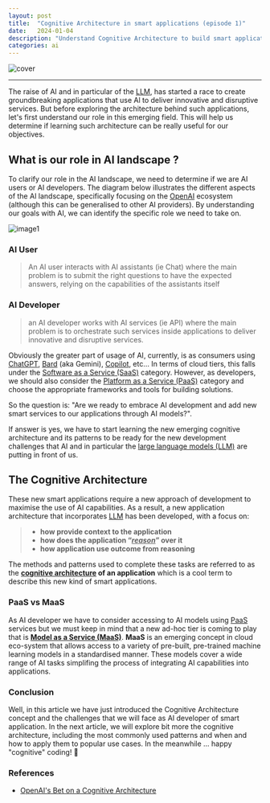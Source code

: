 ```yaml
---
layout: post
title:  "Cognitive Architecture in smart applications (episode 1)"
date:   2024-01-04
description: "Understand Cognitive Architecture to build smart applications"
categories: ai
---
```


![cover](../../../../assets/cognitive-architecture/cognitive-architecture-cover.png)

----

The raise of AI and in particular of the [LLM], has started a race to create groundbreaking  applications that use Al to deliver innovative and disruptive services. But before exploring the architecture behind such applications, let's first understand our role in this emerging field. This will help us determine if learning such architecture can be really useful for our objectives.


## What is our role in AI landscape ?

To clarify our role in the AI landscape, we need to determine if we are AI users or AI developers. The diagram below illustrates the different aspects of the AI landscape, specifically focusing on the [OpenAI] ecosystem (although this can be generalised to other AI providers). By understanding our goals with AI, we can identify the specific role we need to take on.

![image1](../../../../assets/cognitive-architecture/img_01.png)

### AI User
> An AI user interacts with AI assistants (ie Chat) where the main problem is to submit the right questions to have the expected answers, relying on the capabilities of the assistants itself

### AI Developer
> an AI developer works with AI services (ie API) where the main problem is to orchestrate such services inside applications to deliver innovative and disruptive services. 

Obviously the greater part of usage of AI, currently, is as consumers using [ChatGPT], [Bard] (aka Gemini), [Copilot], etc… In terms of cloud tiers, this falls under the [Software as a Service (SaaS)][saas] category. However, as developers, we should also consider the [Platform as a Service (PaaS)][paas] category and choose the appropriate frameworks and tools for building solutions.

So  the question is: "Are we ready to embrace AI development and add new smart services to our applications through AI models?".

If answer is yes, we have to start learning the new emerging cognitive architecture and its patterns to be ready for the new development challenges that AI and in particular the [large language models (LLM)][LLM] are putting in front of us.

## The Cognitive Architecture

These new smart applications require a new approach of development to maximise the use of AI capabilities. As a result, a new application architecture that incorporates [LLM] has been developed, with a focus on:

> * **how provide context to the application**
> * **how does the application “_<u>reason</u>_” over it**
> * **how application use outcome from reasoning**

The methods and patterns used to complete these tasks are referred to as the **<u>cognitive architecture</u> of an application** which is a  cool term to describe this new kind of smart applications. 

### PaaS vs MaaS

As AI developer  we have to consider accessing to AI models using [PaaS] services but we must keep in mind that a new ad-hoc tier is coming to play that is **<u>Model as a Service (MaaS)</u>**. **MaaS** is an emerging concept in cloud eco-system that allows access to a variety of pre-built, pre-trained machine learning models in a standardised manner. These models cover a wide range of AI tasks simplifing the process of integrating AI capabilities into applications.

### Conclusion 

Well, in this article we have just introduced the Cognitive Architecture concept and the challenges that we will face as AI developer of smart application. In the next article, we will explore bit more the cognitive architecture, including the most commonly used patterns and when and how to apply them to popular use cases. In the meanwhile ... happy "cognitive" coding! 👋

### References

* [OpenAI's Bet on a Cognitive Architecture](https://blog.langchain.dev/openais-bet-on-a-cognitive-architecture/)

[saas]: https://en.wikipedia.org/wiki/Software_as_a_service
[paas]: https://en.wikipedia.org/wiki/Platform_as_a_service
[ChatGPT]: https://chat.openai.com/
[Bard]: https://bard.google.com/chat
[Copilot]: https://copilot.microsoft.com/
[OpenAI]: https://openai.com/
[article1]: https://blog.langchain.dev/openais-bet-on-a-cognitive-architecture/
[LLM]: https://en.wikipedia.org/wiki/Large_language_model